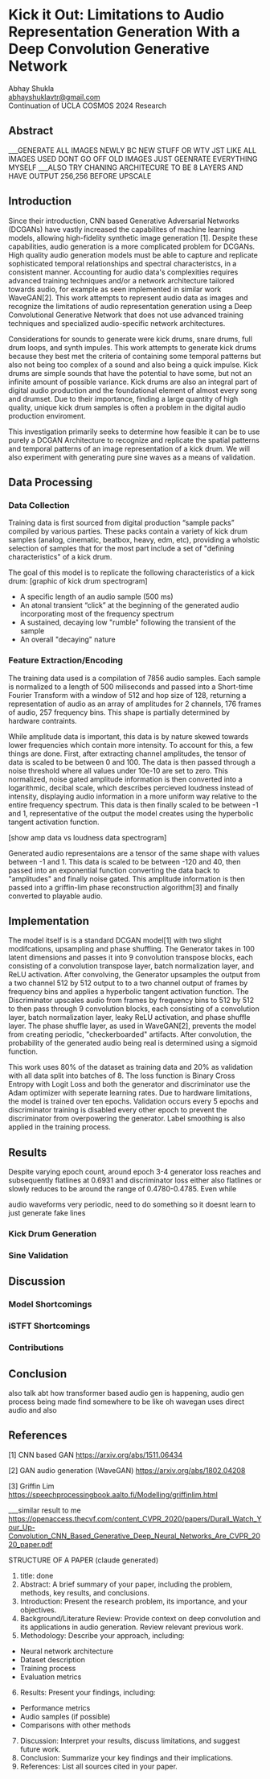 # Kick it Out: Limitations to Audio Representation Generation With a Deep Convolution Generative Network

Abhay Shukla\
abhayshuklavtr@gmail.com\
Continuation of UCLA COSMOS 2024 Research

## Abstract

\_\_\_GENERATE ALL IMAGES NEWLY BC NEW STUFF OR WTV JST LIKE ALL IMAGES USED DONT GO OFF OLD IMAGES JUST GEENRATE EVERYTHING MYSELF
\_\_\_ALSO TRY CHANING ARCHITECURE TO BE 8 LAYERS AND HAVE OUTPUT 256,256 BEFORE UPSCALE

## Introduction

Since their introduction, CNN based Generative Adversarial Networks (DCGANs) have vastly increased the capabilites of machine learning models, allowing high-fidelity synthetic image generation [1]. Despite these capabilities, audio generation is a more complicated problem for DCGANs. High quality audio generation models must be able to capture and replicate sophisticated temporal relationships and spectral characteristcs, in a consistent manner. Accounting for audio data's complexities requires advanced training techniques and/or a network architecture tailored towards audio, for example as seen implemented in similar work WaveGAN[2]. This work attempts to represent audio data as images and recognize the limitations of audio representation generation using a Deep Convolutional Generative Network that does not use advanced training techniques and specialized audio-specific network architectures.

Considerations for sounds to generate were kick drums, snare drums, full drum loops, and synth impules. This work attempts to generate kick drums because they best met the criteria of containing some temporal patterns but also not being too complex of a sound and also being a quick impulse. Kick drums are simple sounds that have the potential to have some, but not an infinite amount of possible variance. Kick drums are also an integral part of digital audio production and the foundational element of almost every song and drumset. Due to their importance, finding a large quantity of high quality, unique kick drum samples is often a problem in the digital audio production enviroment.

This investigation primarily seeks to determine how feasible it can be to use purely a DCGAN Architecture to recognize and replicate the spatial patterns and temporal patterns of an image representation of a kick drum. We will also experiment with generating pure sine waves as a means of validation.

## Data Processing

### Data Collection

Training data is first sourced from digital production “sample packs” compiled by various parties. These packs contain a variety of kick drum samples (analog, cinematic, beatbox, heavy, edm, etc), providing a wholstic selection of samples that for the most part include a set of "defining characteristics" of a kick drum.

The goal of this model is to replicate the following characteristics of a kick drum: [graphic of kick drum spectrogram]

- A specific length of an audio sample (500 ms)
- An atonal transient “click” at the beginning of the generated audio incorporating most of the frequency spectrum
- A sustained, decaying low "rumble" following the transient of the sample
- An overall "decaying" nature

### Feature Extraction/Encoding

The training data used is a compilation of 7856 audio samples. Each sample is normalized to a length of 500 miliseconds and passed into a Short-time Fourier Transform with a window of 512 and hop size of 128, returning a representation of audio as an array of amplitudes for 2 channels, 176 frames of audio, 257 frequency bins. This shape is partially determined by hardware contraints.

While amplitude data is important, this data is by nature skewed towards lower frequencies which contain more intensity. To account for this, a few things are done. First, after extracting channel amplitudes, the tensor of data is scaled to be between 0 and 100. The data is then passed through a noise threshold where all values under 10e-10 are set to zero. This normalized, noise gated amplitude information is then converted into a logarithmic, decibal scale, which describes percieved loudness instead of intensity, displaying audio information in a more uniform way relative to the entire frequency spectrum. This data is then finally scaled to be between -1 and 1, representative of the output the model creates using the hyperbolic tangent activation function.

[show amp data vs loudness data spectrogram]

Generated audio representaions are a tensor of the same shape with values between -1 and 1. This data is scaled to be between -120 and 40, then passed into an exponential function converting the data back to "amplitudes" and finally noise gated. This amplitude information is then passed into a griffin-lim phase reconstruction algorithm[3] and finally converted to playable audio.

## Implementation

The model itself is is a standard DCGAN model[1] with two slight modifcations, upsampling and phase shuffling. The Generator takes in 100 latent dimensions and passes it into 9 convolution transpose blocks, each consisting of a convolution transpose layer, batch normalization layer, and ReLU activation. After convolving, the Generator upsamples the output from a two channel 512 by 512 output to to a two channel output of frames by frequency bins and applies a hyperbolic tangent activation function. The Discriminator upscales audio from frames by frequency bins to 512 by 512 to then pass through 9 convolution blocks, each consisting of a convolution layer, batch normalization layer, leaky ReLU activation, and phase shuffle layer. The phase shuffle layer, as used in WaveGAN[2], prevents the model from creating periodic, "checkerboarded" artifacts. After convolution, the probability of the generated audio being real is determined using a sigmoid function.

This work uses 80% of the dataset as training data and 20% as validation with all data split into batches of 8. The loss function is Binary Cross Entropy with Logit Loss and both the generator and discriminator use the Adam optimizer with seperate learning rates. Due to hardware limitations, the model is trained over ten epochs. Validation occurs every 5 epochs and discriminator training is disabled every other epoch to prevent the discriminator from overpowering the generator. Label smoothing is also applied in the training process.

## Results

Despite varying epoch count, around epoch 3-4 generator loss reaches and subsequently flatlines at 0.6931 and discriminator loss either also flatlines or slowly reduces to be around the range of 0.4780-0.4785. Even while

audio waveforms very periodic, need to do something so it doesnt learn to just generate fake lines

### Kick Drum Generation

### Sine Validation

## Discussion

### Model Shortcomings

### iSTFT Shortcomings

### Contributions

## Conclusion

also talk abt how transformer based audio gen is happening, audio gen process being made
find somewhere to be like oh wavegan uses direct audio and also

## References

<a id="1">[1]</a> CNN based GAN
https://arxiv.org/abs/1511.06434

<a id="2">[2]</a> GAN audio generation (WaveGAN)
https://arxiv.org/abs/1802.04208

<a id="3">[3]</a> Griffin Lim
https://speechprocessingbook.aalto.fi/Modelling/griffinlim.html

\_\_\_similar result to me
https://openaccess.thecvf.com/content_CVPR_2020/papers/Durall_Watch_Your_Up-Convolution_CNN_Based_Generative_Deep_Neural_Networks_Are_CVPR_2020_paper.pdf

STRUCTURE OF A PAPER (claude generated)

1. title: done
2. Abstract: A brief summary of your paper, including the problem, methods, key results, and conclusions.
3. Introduction: Present the research problem, its importance, and your objectives.
4. Background/Literature Review: Provide context on deep convolution and its applications in audio generation. Review relevant previous work.
5. Methodology: Describe your approach, including:

- Neural network architecture
- Dataset description
- Training process
- Evaluation metrics

6. Results: Present your findings, including:

- Performance metrics
- Audio samples (if possible)
- Comparisons with other methods

7. Discussion: Interpret your results, discuss limitations, and suggest future work.
8. Conclusion: Summarize your key findings and their implications.
9. References: List all sources cited in your paper.
